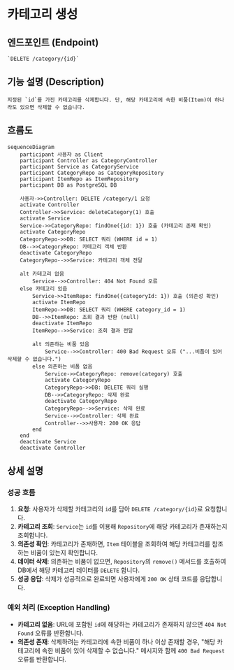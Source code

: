 # 카테고리 생성

## 엔드포인트 (Endpoint)

    `DELETE /category/{id}`

## 기능 설명 (Description)

    지정된 `id`를 가진 카테고리를 삭제합니다. 단, 해당 카테고리에 속한 비품(Item)이 하나라도 있으면 삭제할 수 없습니다.

## 흐름도

```mermaid
sequenceDiagram
    participant 사용자 as Client
    participant Controller as CategoryController
    participant Service as CategoryService
    participant CategoryRepo as CategoryRepository
    participant ItemRepo as ItemRepository
    participant DB as PostgreSQL DB

    사용자->>Controller: DELETE /category/1 요청
    activate Controller
    Controller->>Service: deleteCategory(1) 호출
    activate Service
    Service->>CategoryRepo: findOne({id: 1}) 호출 (카테고리 존재 확인)
    activate CategoryRepo
    CategoryRepo->>DB: SELECT 쿼리 (WHERE id = 1)
    DB-->>CategoryRepo: 카테고리 객체 반환
    deactivate CategoryRepo
    CategoryRepo-->>Service: 카테고리 객체 전달

    alt 카테고리 없음
        Service-->>Controller: 404 Not Found 오류
    else 카테고리 있음
        Service->>ItemRepo: findOne({categoryId: 1}) 호출 (의존성 확인)
        activate ItemRepo
        ItemRepo->>DB: SELECT 쿼리 (WHERE category_id = 1)
        DB-->>ItemRepo: 조회 결과 반환 (null)
        deactivate ItemRepo
        ItemRepo-->>Service: 조회 결과 전달

        alt 의존하는 비품 있음
            Service-->>Controller: 400 Bad Request 오류 ("...비품이 있어 삭제할 수 없습니다.")
        else 의존하는 비품 없음
            Service->>CategoryRepo: remove(category) 호출
            activate CategoryRepo
            CategoryRepo->>DB: DELETE 쿼리 실행
            DB-->>CategoryRepo: 삭제 완료
            deactivate CategoryRepo
            CategoryRepo-->>Service: 삭제 완료
            Service-->>Controller: 삭제 완료
            Controller-->>사용자: 200 OK 응답
        end
    end
    deactivate Service
    deactivate Controller
```

## 상세 설명

### 성공 흐름

1.  **요청**: 사용자가 삭제할 카테고리의 `id`를 담아 `DELETE /category/{id}`로 요청합니다.
2.  **카테고리 조회**: `Service`는 `id`를 이용해 `Repository`에 해당 카테고리가 존재하는지 조회합니다.
3.  **의존성 확인**: 카테고리가 존재하면, `Item` 테이블을 조회하여 해당 카테고리를 참조하는 비품이 있는지 확인합니다.
4.  **데이터 삭제**: 의존하는 비품이 없으면, `Repository`의 `remove()` 메서드를 호출하여 DB에서 해당 카테고리 데이터를 `DELETE` 합니다.
5.  **성공 응답**: 삭제가 성공적으로 완료되면 사용자에게 `200 OK` 상태 코드를 응답합니다.

### 예외 처리 (Exception Handling)

- **카테고리 없음**: URL에 포함된 `id`에 해당하는 카테고리가 존재하지 않으면 `404 Not Found` 오류를 반환합니다.
- **의존성 존재**: 삭제하려는 카테고리에 속한 비품이 하나 이상 존재할 경우, "해당 카테고리에 속한 비품이 있어 삭제할 수 없습니다." 메시지와 함께 `400 Bad Request` 오류를 반환합니다.
